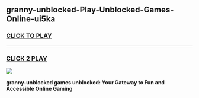 
## granny-unblocked-Play-Unblocked-Games-Online-ui5ka
<h3>
<a href="https://premium76.site?title=granny-unblocked&ref=25A">CLICK TO PLAY</a></h3>
<hr>

<h3>
<a href="https://premium76.site?title=granny-unblocked&ref=25A">CLICK 2 PLAY</a>
  
</h3>

<a href="https://premium76.site?title=granny-unblocked&ref=25A"><img src="https://clearcache.store/games.png"></a>


**granny-unblocked games unblocked: Your Gateway to Fun and Accessible Online Gaming**
